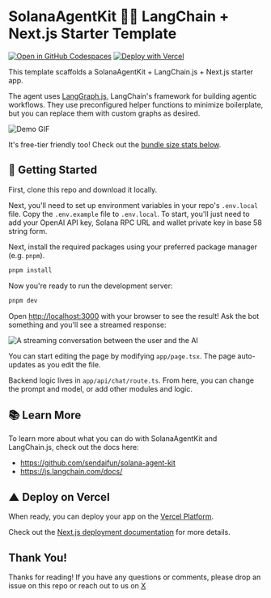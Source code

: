 # SolanaAgentKit 🦜️🔗 LangChain + Next.js Starter Template

[![Open in GitHub Codespaces](https://github.com/codespaces/badge.svg)](https://codespaces.new/michaelessiet/solana-agent-nextjs-starter-langchain)
[![Deploy with Vercel](https://vercel.com/button)](https://vercel.com/new/clone?repository-url=https%3A%2F%2Fgithub.com%2Fsendaifun%2Fsolana-agent-kit%2Ftree%2Fmain%2Fexamples%2Fagent-kit-nextjs-langchain&env=OPENAI_API_KEY,RPC_URL,SOLANA_PRIVATE_KEY&project-name=solana-agent-kit&repository-name=sak-yourprojectname)

This template scaffolds a SolanaAgentKit + LangChain.js + Next.js starter app.

The agent uses [LangGraph.js](https://langchain-ai.github.io/langgraphjs/), LangChain's framework for building agentic workflows. They use preconfigured helper functions to minimize boilerplate, but you can replace them with custom graphs as desired.

![Demo GIF](/public/images/agent-convo.gif)

It's free-tier friendly too! Check out the [bundle size stats below](#-bundle-size).

## 🚀 Getting Started

First, clone this repo and download it locally.

Next, you'll need to set up environment variables in your repo's `.env.local` file. Copy the `.env.example` file to `.env.local`.
To start, you'll just need to add your OpenAI API key, Solana RPC URL and wallet private key in base 58 string form.

Next, install the required packages using your preferred package manager (e.g. `pnpm`).

```bash
pnpm install
```

Now you're ready to run the development server:

```bash
pnpm dev
```

Open [http://localhost:3000](http://localhost:3000) with your browser to see the result! Ask the bot something and you'll see a streamed response:

![A streaming conversation between the user and the AI](/public/images/chat-conversation.png)

You can start editing the page by modifying `app/page.tsx`. The page auto-updates as you edit the file.

Backend logic lives in `app/api/chat/route.ts`. From here, you can change the prompt and model, or add other modules and logic.

## 📚 Learn More

To learn more about what you can do with SolanaAgentKit and LangChain.js, check out the docs here:

- https://github.com/sendaifun/solana-agent-kit
- https://js.langchain.com/docs/

## ▲ Deploy on Vercel

When ready, you can deploy your app on the [Vercel Platform](https://vercel.com/new?utm_medium=default-template&filter=next.js&utm_source=create-next-app&utm_campaign=create-next-app-readme).

Check out the [Next.js deployment documentation](https://nextjs.org/docs/deployment) for more details.

## Thank You!

Thanks for reading! If you have any questions or comments, please drop an issue on this repo or reach out to us on [X](https://x.com/sendaifun)
